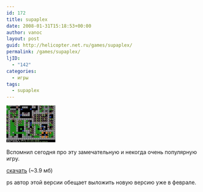 ```yaml
---
id: 172
title: supaplex
date: 2008-01-31T15:18:53+00:00
author: vanoc
layout: post
guid: http://helicopter.net.ru/games/supaplex/
permalink: /games/supaplex/
ljID:
  - "142"
categories:
  - игры
tags:
  - supaplex
---
```

[<img class="aligncenter" title="supaplex" src="/uploads/2008/01/sup_beta_0_420_1.jpg" alt="" width="128" height="96" />](http://www.newsupaplex.pp.ru/sup_beta_0_420_1.jpg)

Вспомнил сегодня про эту замечательную и некогда очень популярную игру.

[скачать](http://www.newsupaplex.pp.ru/files/newsupaplex510.rar) (~3.9 мб)

ps автор этой версии обещает выложить новую версию уже в феврале.